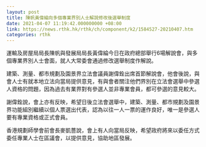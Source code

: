 ```yaml
---
layout: post
title: 陳帆黃偉綸向多個專業界別人士解說修改後選舉制度
date: 2021-04-07 11:19:42.000000000 +08:00
link: https://news.rthk.hk/rthk/ch/component/k2/1584527-20210407.htm
categories: rthk
---
```


運輸及房屋局局長陳帆與發展局局長黃偉綸今日在政府總部舉行6場解說會，與多個專業界別人士會面，就人大常委會通過修改選舉制度作解說。

建築、測量、都市規劃及園景界立法會議員謝偉銓出席首節解說會，他會後說，與會人士有就本地立法向當局提供意見，有與會者關注他們界別在立法會選舉中參選人資格的問題，因為過去有業界對有參選人並非專業會員，都可參選的意見較大。

謝偉銓說，會上亦有反映，希望日後立法會選舉中，建築、測量、都市規劃及園景界功能組別繼續以個人票選出代表，認為以往一人一票的運作良好，唯一是參選人要有專業資格或正式會員。

香港規劃師學會前會長麥凱薔說，會上有人向當局反映，希望政府將來以委任方式委任專業人士在區議會，以提供意見，協助地區發展。
